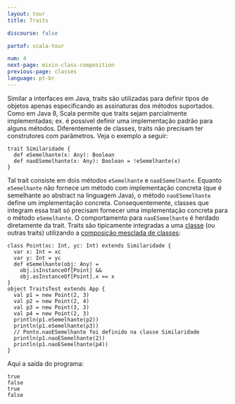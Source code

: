 ```yaml
---
layout: tour
title: Traits

discourse: false

partof: scala-tour

num: 4
next-page: mixin-class-composition
previous-page: classes
language: pt-br
---
```


Similar a interfaces em Java, traits são utilizadas para definir tipos de objetos apenas especificando as assinaturas dos métodos suportados. Como em Java 8, Scala permite que traits sejam parcialmente implementadas; ex. é possível definir uma implementação padrão para alguns métodos. Diferentemente de classes, traits não precisam ter construtores com parâmetros.
Veja o exemplo a seguir:
 
```tut
trait Similaridade {
  def eSemelhante(x: Any): Boolean
  def naoESemelhante(x: Any): Boolean = !eSemelhante(x)
}
```
 
Tal trait consiste em dois métodos `eSemelhante` e `naoESemelhante`. Equanto `eSemelhante` não fornece um método com implementação concreta (que é semelhante ao abstract na linguagem Java), o método `naoESemelhante` define um implementação concreta. Consequentemente, classes que integram essa trait só precisam fornecer uma implementação concreta para o método `eSemelhante`. O comportamento para `naoESemelhante` é herdado diretamente da trait. Traits são tipicamente integradas a uma [classe](classes.html) (ou outras traits) utilizando a [composição mesclada de classes](mixin-class-composition.html):
 
```tut
class Point(xc: Int, yc: Int) extends Similaridade {
  var x: Int = xc
  var y: Int = yc
  def eSemelhante(obj: Any) =
    obj.isInstanceOf[Point] &&
    obj.asInstanceOf[Point].x == x
}
object TraitsTest extends App {
  val p1 = new Point(2, 3)
  val p2 = new Point(2, 4)
  val p3 = new Point(3, 3)
  val p4 = new Point(2, 3)
  println(p1.eSemelhante(p2))
  println(p1.eSemelhante(p3))
  // Ponto.naoESemelhante foi definido na classe Similaridade
  println(p1.naoESemelhante(2))
  println(p1.naoESemelhante(p4))
}
```
 
Aqui a saída do programa:

```
true
false
true
false
```
